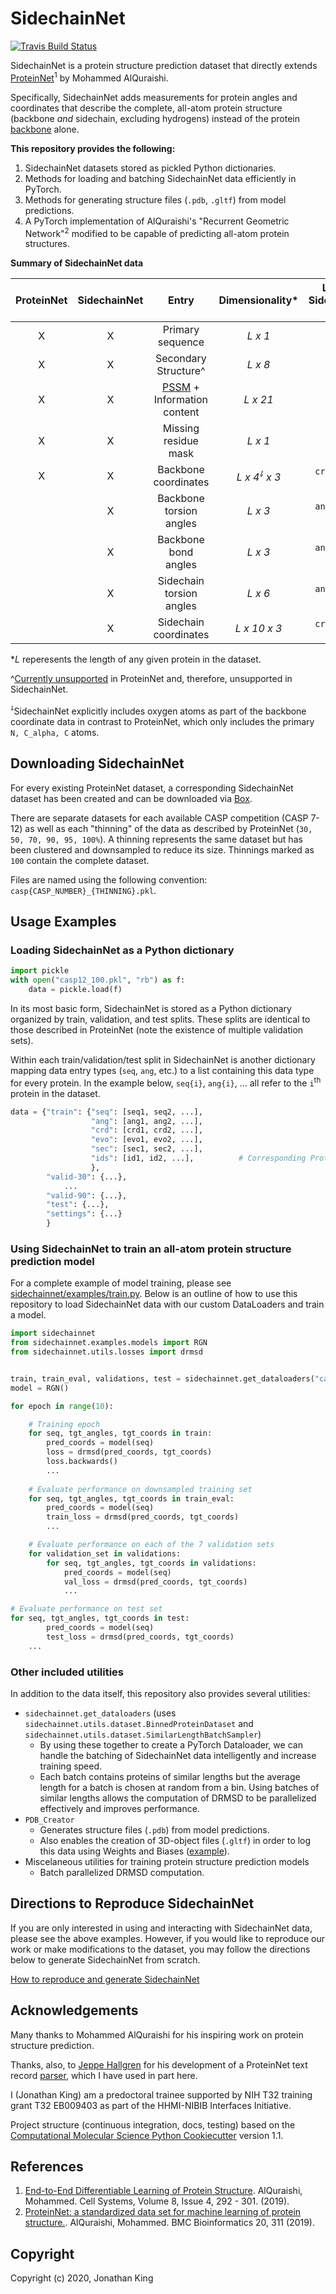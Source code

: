 SidechainNet
==============================
[//]: # (Badges)
[![Travis Build Status](https://travis-ci.com/jonathanking/sidechainnet.svg?branch=master)](https://travis-ci.com/jonathanking/sidechainnet)

SidechainNet is a protein structure prediction dataset that directly extends [ProteinNet](https://github.com/aqlaboratory/proteinnet)<sup>1</sup> by Mohammed AlQuraishi.

Specifically, SidechainNet adds measurements for protein angles and coordinates that describe the complete, all-atom protein structure (backbone *and* sidechain, excluding hydrogens) instead of the protein [backbone](https://foldit.fandom.com/wiki/Protein_backbone) alone.

**This repository provides the following:**
1. SidechainNet datasets stored as pickled Python dictionaries.
2. Methods for loading and batching SidechainNet data efficiently in PyTorch. 
3. Methods for generating structure files (`.pdb`, `.gltf`) from model predictions.
4. A PyTorch implementation of AlQuraishi's "Recurrent Geometric Network"<sup>2</sup> modified to be capable of predicting all-atom protein structures. 
 
 **Summary of SidechainNet data**
 
| ProteinNet | SidechainNet | Entry | Dimensionality* | Label in SidechainNet data |
| :---: | :---: | :---: | :---: |  :---: |
| X | X | Primary sequence | *L x 1* | `seq` |
| X | X | Secondary Structure^ | *L x 8* |  `sec` |
| X | X | [PSSM](https://en.wikipedia.org/wiki/Position_weight_matrix) + Information content | *L x 21* |  `evo` |
| X | X | Missing residue mask | *L x 1* |  `msk` |
| X | X | Backbone coordinates | *L x 4<sup>⸸</sup> x 3* |  `crd`, subset `[0:4]` |
|  | X | Backbone torsion angles | *L x 3* |  `ang`, subset `[0:3]` |
|  | X | Backbone bond angles | *L x 3* |  `ang`, subset `[3:6]` |
|  | X | Sidechain torsion angles | *L x 6* |   `ang`, subset `[6:12]` |
|  | X | Sidechain coordinates | *L x 10 x 3* |  `crd`, subset `[4:14]` |

**L* reperesents the length of any given protein in the dataset.

^[Currently unsupported](https://github.com/aqlaboratory/proteinnet/issues/5) in ProteinNet and, therefore, unsupported in SidechainNet.

<sup>⸸</sup>SidechainNet explicitly includes oxygen atoms as part of the backbone coordinate data in contrast to ProteinNet, which only includes the primary `N, C_alpha, C` atoms.

## Downloading SidechainNet

For every existing ProteinNet dataset, a corresponding SidechainNet dataset has been created and can be downloaded via [Box](https://www.youtube.com/watch?v=dQw4w9WgXcQ). 

There are separate datasets for each available CASP competition (CASP 7-12) as well as each "thinning" of the data as described by ProteinNet (`30, 50, 70, 90, 95, 100%`). A thinning represents the same dataset but has been clustered and downsampled to reduce its size. Thinnings marked as `100` contain the complete dataset.

Files are named using the following convention: `casp{CASP_NUMBER}_{THINNING}.pkl`.

## Usage Examples

### Loading SidechainNet as a Python dictionary

```python
import pickle
with open("casp12_100.pkl", "rb") as f:
    data = pickle.load(f)
```
In its most basic form, SidechainNet is stored as a Python dictionary organized by train, validation, and test splits. These splits are identical to those described in ProteinNet (note the existence of multiple validation sets).
 
 Within each train/validation/test split in SidechainNet is another dictionary mapping data entry types (`seq`, `ang`, etc.) to a list containing this data type for every protein. In the example below, `seq{i}`, `ang{i}`, ... all refer to the `i`<sup>th</sup> protein in the dataset.
```python
data = {"train": {"seq": [seq1, seq2, ...],
                  "ang": [ang1, ang2, ...],
                  "crd": [crd1, crd2, ...],
                  "evo": [evo1, evo2, ...],
                  "sec": [sec1, sec2, ...],
                  "ids": [id1, id2, ...],          # Corresponding ProteinNet IDs
                  },
        "valid-30": {...},
            ...
        "valid-90": {...},
        "test": {...},
        "settings": {...}
        }
```

### Using SidechainNet to train an all-atom protein structure prediction model 

For a complete example of model training, please see [sidechainnet/examples/train.py](./sidechainnet/examples/train.py). Below is an outline of how to use this repository to load SidechainNet data with our custom DataLoaders and train a model.

```python
import sidechainnet
from sidechainnet.examples.models import RGN
from sidechainnet.utils.losses import drmsd


train, train_eval, validations, test = sidechainnet.get_dataloaders("casp12_100.pkl")
model = RGN()

for epoch in range(10):

    # Training epoch
    for seq, tgt_angles, tgt_coords in train:
        pred_coords = model(seq)
        loss = drmsd(pred_coords, tgt_coords)
        loss.backwards()
        ...
    
    # Evaluate performance on downsampled training set
    for seq, tgt_angles, tgt_coords in train_eval:
        pred_coords = model(seq)
        train_loss = drmsd(pred_coords, tgt_coords)
        ...

    # Evaluate performance on each of the 7 validation sets
    for validation_set in validations:
        for seq, tgt_angles, tgt_coords in validations:
            pred_coords = model(seq)
            val_loss = drmsd(pred_coords, tgt_coords)
            ...

# Evaluate performance on test set
for seq, tgt_angles, tgt_coords in test:
        pred_coords = model(seq)
        test_loss = drmsd(pred_coords, tgt_coords)
    ...
```

### Other included utilities
In addition to the data itself, this repository also provides several utilities:
- `sidechainnet.get_dataloaders` (uses `sidechainnet.utils.dataset.BinnedProteinDataset` and `sidechainnet.utils.dataset.SimilarLengthBatchSampler`)
    - By using these together to create a PyTorch Dataloader, we can handle the batching of SidechainNet data intelligently and increase training speed.
     - Each batch contains proteins of similar lengths but the average length for a batch is chosen at random from a bin. Using batches of similar lengths allows the computation of DRMSD to be parallelized effectively and improves performance.
- `PDB_Creator`
    - Generates structure files (`.pdb`) from model predictions.
    - Also enables the creation of 3D-object files (`.gltf`) in order to log this data using Weights and Biases ([example](https://app.wandb.ai/koes-group/protein-transformer/reports/Evaluating-the-Impact-of-Sequence-Convolutions-and-Embeddings-on-Protein-Structure-Prediction--Vmlldzo2OTg4Nw)).
- Miscelaneous utilities for training protein structure prediction models
    - Batch parallelized DRMSD computation.

## Directions to Reproduce SidechainNet

If you are only interested in using and interacting with SidechainNet data, please see the above examples. However, if you would like to reproduce our work or make modifications to the dataset, you may follow the directions below to generate SidechainNet from scratch.

[How to reproduce and generate SidechainNet](./how_to_reproduce.md)


## Acknowledgements

Many thanks to Mohammed AlQuraishi for his inspiring work on protein structure prediction.

Thanks, also, to [Jeppe Hallgren](https://github.com/JeppeHallgren) for his development of a ProteinNet text record [parser](https://github.com/biolib/openprotein/blob/master/preprocessing.py), which I have used in part here.

I (Jonathan King) am a predoctoral trainee supported by NIH T32 training grant T32 EB009403 as part of the HHMI-NIBIB Interfaces Initiative.

Project structure (continuous integration, docs, testing) based on the 
[Computational Molecular Science Python Cookiecutter](https://github.com/molssi/cookiecutter-cms) version 1.1.

## References
1. [End-to-End Differentiable Learning of Protein Structure](https://doi.org/10.1016/j.cels.2019.03.006). AlQuraishi, Mohammed. Cell Systems, Volume 8, Issue 4, 292 - 301. (2019).
2. [ProteinNet: a standardized data set for machine learning of protein structure.](https://doi.org/10.1186/s12859-019-2932-0). AlQuraishi, Mohammed. BMC Bioinformatics 20, 311 (2019).
 

## Copyright

Copyright (c) 2020, Jonathan King
